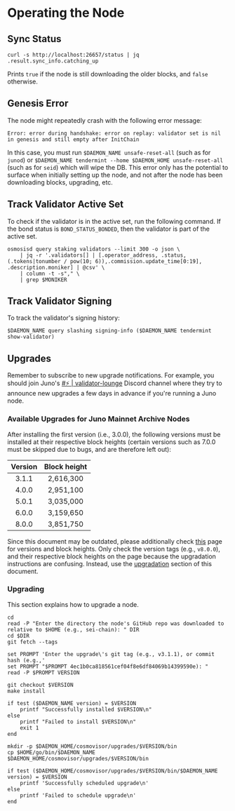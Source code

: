 # Operating the Node

## Sync Status

```shell
curl -s http://localhost:26657/status | jq .result.sync_info.catching_up
```

Prints `true` if the node is still downloading the older blocks, and `false` otherwise.

## Genesis Error

The node might repeatedly crash with the following error message:

```
Error: error during handshake: error on replay: validator set is nil in genesis and still empty after InitChain
```

In this case, you must run `$DAEMON_NAME unsafe-reset-all` (such as for `junod`) or `$DAEMON_NAME tendermint --home $DAEMON_HOME unsafe-reset-all` (such as for `seid`) which will wipe the DB. This error only has the potential to surface when initially setting up the node, and not after the node has been downloading blocks, upgrading, etc.

## Track Validator Active Set

To check if the validator is in the active set, run the following command. If the bond status is `BOND_STATUS_BONDED`, then the validator is part of the active set.

```shell
osmosisd query staking validators --limit 300 -o json \
    | jq -r '.validators[] | [.operator_address, .status, (.tokens|tonumber / pow(10; 6)),.commission.update_time[0:19], .description.moniker] | @csv' \
    | column -t -s"," \
    | grep $MONIKER
```

## Track Validator Signing

To track the validator's signing history:

```shell
$DAEMON_NAME query slashing signing-info ($DAEMON_NAME tendermint show-validator)
```

## Upgrades

Remember to subscribe to new upgrade notifications. For example, you should join Juno's [#⚡ | validator-lounge](https://discord.com/channels/816256689078403103/816263136491339867) Discord channel where they try to announce new upgrades a few days in advance if you're running a Juno node.

### Available Upgrades for Juno Mainnet Archive Nodes

After installing the first version (i.e., 3.0.0), the following versions must be installed at their respective block heights (certain versions such as 7.0.0 must be skipped due to bugs, and are therefore left out):

|Version|Block height|
|:---:|:---:|
|3.1.1|2,616,300|
|4.0.0|2,951,100|
|5.0.1|3,035,000|
|6.0.0|3,159,650|
|8.0.0|3,851,750|

Since this document may be outdated, please additionally check [this](https://docs.junonetwork.io/validators/mainnet-upgrades) page for versions and block heights. Only check the version tags (e.g., `v8.0.0`), and their respective block heights on the page because the upgradation instructions are confusing. Instead, use the [upgradation](#upgrading) section of this document.

### Upgrading

This section explains how to upgrade a node.

```shell
cd
read -P "Enter the directory the node's GitHub repo was downloaded to relative to $HOME (e.g., sei-chain): " DIR
cd $DIR
git fetch --tags

set PROMPT 'Enter the upgrade\'s git tag (e.g., v3.1.1), or commit hash (e.g.,'
set PROMPT "$PROMPT 4ec1b0ca818561cef04f8e6df84069b14399590e): "
read -P $PROMPT VERSION

git checkout $VERSION
make install

if test ($DAEMON_NAME version) = $VERSION
    printf "Successfully installed $VERSION\n"
else
    printf "Failed to install $VERSION\n"
    exit 1
end

mkdir -p $DAEMON_HOME/cosmovisor/upgrades/$VERSION/bin
cp $HOME/go/bin/$DAEMON_NAME $DAEMON_HOME/cosmovisor/upgrades/$VERSION/bin

if test ($DAEMON_HOME/cosmovisor/upgrades/$VERSION/bin/$DAEMON_NAME version) = $VERSION
    printf 'Successfully scheduled upgrade\n'
else
    printf 'Failed to schedule upgrade\n'
end
```
